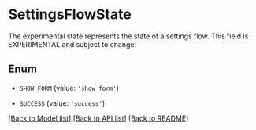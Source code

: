 # SettingsFlowState

The experimental state represents the state of a settings flow. This field is EXPERIMENTAL and subject to change!

## Enum

* `SHOW_FORM` (value: `'show_form'`)

* `SUCCESS` (value: `'success'`)

[[Back to Model list]](../README.md#documentation-for-models) [[Back to API list]](../README.md#documentation-for-api-endpoints) [[Back to README]](../README.md)


